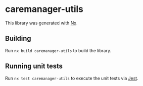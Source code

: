 # caremanager-utils

This library was generated with [Nx](https://nx.dev).

## Building

Run `nx build caremanager-utils` to build the library.

## Running unit tests

Run `nx test caremanager-utils` to execute the unit tests via [Jest](https://jestjs.io).
